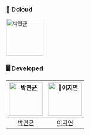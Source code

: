 
### 🚎 Dcloud
<img src="https://avatars.githubusercontent.com/u/137379087?s=200&v=4" width=100px alt="박민균"/>


### 🖥️ Developed
| <img src="https://avatars.githubusercontent.com/u/86116666?v=4" width=90px alt="박민균"/>  |  <img src="https://avatars.githubusercontent.com/u/23547185?v=4" width=90px alt="이지연"/> |  
| :-----: | :-----: |
| [박민균](https://github.com/parkmingyun99) |  [이지연](https://github.com/JiiiYeonn) |
